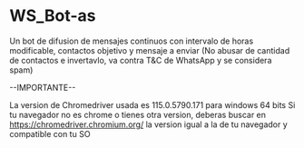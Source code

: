 # WS_Bot-as
Un bot de difusion de mensajes continuos con intervalo de horas modificable, contactos objetivo y mensaje a enviar (No abusar de cantidad de contactos e invertavlo, va contra T&amp;C de WhatsApp y se considera spam)

--IMPORTANTE--

La version de Chromedriver usada es 115.0.5790.171 para windows 64 bits
Si tu navegador no es chrome o tienes otra version, deberas buscar en https://chromedriver.chromium.org/ la version igual a la de tu navegador y compatible con tu SO
